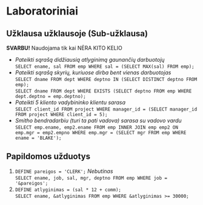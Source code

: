 # Laboratoriniai
## Užklausa užklausoje (**Sub-užklausa**)
**SVARBU!** Naudojama tik kai NĖRA KITO KELIO
- *Pateikti sąrašą didžiausią atlyginimą gaunančių darbuotojų* <br>`SELECT ename, sal FROM emp WHERE sal = (SELECT MAX(sal) FROM emp);`
- *Pateikti sąrašą skyrių, kuriuose dirba bent vienas darbuotojas* <br>
`SELECT dname FROM dept WHERE deptno IN (SELECT DISTINCT deptno FROM emp);`<br>
`SELECT dname FROM dept WHERE EXISTS (SELECT deptno FROM emp WHERE dept.deptno = emp.deptno);`
- *Pateikti 5 kliento vadybininko klientu sarasa* <br>
`SELECT client_id FROM project WHERE manager_id = (SELECT manager_id FROM project WHERE client_id = 5);`
- *Smitho bendradarbiu (turi ta pati vadova) sarasa su vadovo vardu* <br>
`SELECT emp.ename, emp2.ename FROM emp INNER JOIN emp emp2 ON emp.mgr = emp2.empno WHERE emp.mgr = (SELECT mgr FROM emp WHERE ename = 'BLAKE');`

## Papildomos užduotys
1. `DEFINE pareigos = 'CLERK';` *Nebutinas* <br>
`SELECT ename, job, sal, mgr, deptno FROM emp WHERE job = '&pareigos';`
2. `DEFINE atlyginimas = (sal * 12 + comm);` <br>
`SELECT ename, &atlyginimas FROM emp WHERE &atlyginimas >= 30000;`
